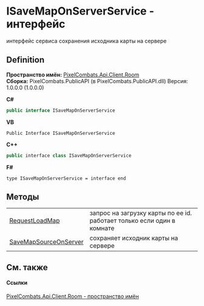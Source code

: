 # ISaveMapOnServerService - интерфейс


интерфейс сервиса сохранения исходника карты на сервере



## Definition
**Пространство имён:** <a href="ae0b8640-dd1d-0039-1e89-8be4e4f22931">PixelCombats.Api.Client.Room</a>  
**Сборка:** PixelCombats.PublicAPI (в PixelCombats.PublicAPI.dll) Версия: 1.0.0.0 (1.0.0.0)

**C#**
``` C#
public interface ISaveMapOnServerService
```
**VB**
``` VB
Public Interface ISaveMapOnServerService
```
**C++**
``` C++
public interface class ISaveMapOnServerService
```
**F#**
``` F#
type ISaveMapOnServerService = interface end
```



## Методы
<table>
<tr>
<td><a href="4c18d274-0780-0360-b593-1960767dfa99">RequestLoadMap</a></td>
<td>запрос на загрузку карты по ее id. работает только если один в комнате</td></tr>
<tr>
<td><a href="1fbac30e-b40a-558f-9083-6a36c1ece155">SaveMapSourceOnServer</a></td>
<td>сохраняет исходник карты на сервере</td></tr>
</table>

## См. также


#### Ссылки
<a href="ae0b8640-dd1d-0039-1e89-8be4e4f22931">PixelCombats.Api.Client.Room - пространство имён</a>  
